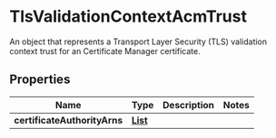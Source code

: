 

# TlsValidationContextAcmTrust

An object that represents a Transport Layer Security (TLS) validation context trust for an Certificate Manager certificate.

## Properties

| Name | Type | Description | Notes |
|------------ | ------------- | ------------- | -------------|
|**certificateAuthorityArns** | [**List**](List.md) |  |  |



